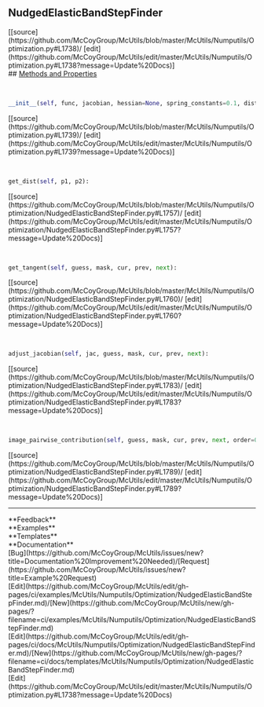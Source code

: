 ## <a id="McUtils.Numputils.Optimization.NudgedElasticBandStepFinder">NudgedElasticBandStepFinder</a> 

<div class="docs-source-link" markdown="1">
[[source](https://github.com/McCoyGroup/McUtils/blob/master/McUtils/Numputils/Optimization.py#L1738)/
[edit](https://github.com/McCoyGroup/McUtils/edit/master/McUtils/Numputils/Optimization.py#L1738?message=Update%20Docs)]
</div>









<div class="collapsible-section">
 <div class="collapsible-section collapsible-section-header" markdown="1">
## <a class="collapse-link" data-toggle="collapse" href="#methods" markdown="1"> Methods and Properties</a> <a class="float-right" data-toggle="collapse" href="#methods"><i class="fa fa-chevron-down"></i></a>
 </div>
 <div class="collapsible-section collapsible-section-body collapse show" id="methods" markdown="1">
 
<a id="McUtils.Numputils.Optimization.NudgedElasticBandStepFinder.__init__" class="docs-object-method">&nbsp;</a> 
```python
__init__(self, func, jacobian, hessian=None, spring_constants=0.1, distance_function=None, step_finder='gradient-descent', logger=None, **opts): 
```
<div class="docs-source-link" markdown="1">
[[source](https://github.com/McCoyGroup/McUtils/blob/master/McUtils/Numputils/Optimization.py#L1739)/
[edit](https://github.com/McCoyGroup/McUtils/edit/master/McUtils/Numputils/Optimization.py#L1739?message=Update%20Docs)]
</div>


<a id="McUtils.Numputils.Optimization.NudgedElasticBandStepFinder.get_dist" class="docs-object-method">&nbsp;</a> 
```python
get_dist(self, p1, p2): 
```
<div class="docs-source-link" markdown="1">
[[source](https://github.com/McCoyGroup/McUtils/blob/master/McUtils/Numputils/Optimization/NudgedElasticBandStepFinder.py#L1757)/
[edit](https://github.com/McCoyGroup/McUtils/edit/master/McUtils/Numputils/Optimization/NudgedElasticBandStepFinder.py#L1757?message=Update%20Docs)]
</div>


<a id="McUtils.Numputils.Optimization.NudgedElasticBandStepFinder.get_tangent" class="docs-object-method">&nbsp;</a> 
```python
get_tangent(self, guess, mask, cur, prev, next): 
```
<div class="docs-source-link" markdown="1">
[[source](https://github.com/McCoyGroup/McUtils/blob/master/McUtils/Numputils/Optimization/NudgedElasticBandStepFinder.py#L1760)/
[edit](https://github.com/McCoyGroup/McUtils/edit/master/McUtils/Numputils/Optimization/NudgedElasticBandStepFinder.py#L1760?message=Update%20Docs)]
</div>


<a id="McUtils.Numputils.Optimization.NudgedElasticBandStepFinder.adjust_jacobian" class="docs-object-method">&nbsp;</a> 
```python
adjust_jacobian(self, jac, guess, mask, cur, prev, next): 
```
<div class="docs-source-link" markdown="1">
[[source](https://github.com/McCoyGroup/McUtils/blob/master/McUtils/Numputils/Optimization/NudgedElasticBandStepFinder.py#L1783)/
[edit](https://github.com/McCoyGroup/McUtils/edit/master/McUtils/Numputils/Optimization/NudgedElasticBandStepFinder.py#L1783?message=Update%20Docs)]
</div>


<a id="McUtils.Numputils.Optimization.NudgedElasticBandStepFinder.image_pairwise_contribution" class="docs-object-method">&nbsp;</a> 
```python
image_pairwise_contribution(self, guess, mask, cur, prev, next, order=0): 
```
<div class="docs-source-link" markdown="1">
[[source](https://github.com/McCoyGroup/McUtils/blob/master/McUtils/Numputils/Optimization/NudgedElasticBandStepFinder.py#L1789)/
[edit](https://github.com/McCoyGroup/McUtils/edit/master/McUtils/Numputils/Optimization/NudgedElasticBandStepFinder.py#L1789?message=Update%20Docs)]
</div>
 </div>
</div>












---


<div markdown="1" class="text-secondary">
<div class="container">
  <div class="row">
   <div class="col" markdown="1">
**Feedback**   
</div>
   <div class="col" markdown="1">
**Examples**   
</div>
   <div class="col" markdown="1">
**Templates**   
</div>
   <div class="col" markdown="1">
**Documentation**   
</div>
   <div class="col" markdown="1">
   
</div>
   <div class="col" markdown="1">
   
</div>
   <div class="col" markdown="1">
   
</div>
</div>
  <div class="row">
   <div class="col" markdown="1">
[Bug](https://github.com/McCoyGroup/McUtils/issues/new?title=Documentation%20Improvement%20Needed)/[Request](https://github.com/McCoyGroup/McUtils/issues/new?title=Example%20Request)   
</div>
   <div class="col" markdown="1">
[Edit](https://github.com/McCoyGroup/McUtils/edit/gh-pages/ci/examples/McUtils/Numputils/Optimization/NudgedElasticBandStepFinder.md)/[New](https://github.com/McCoyGroup/McUtils/new/gh-pages/?filename=ci/examples/McUtils/Numputils/Optimization/NudgedElasticBandStepFinder.md)   
</div>
   <div class="col" markdown="1">
[Edit](https://github.com/McCoyGroup/McUtils/edit/gh-pages/ci/docs/McUtils/Numputils/Optimization/NudgedElasticBandStepFinder.md)/[New](https://github.com/McCoyGroup/McUtils/new/gh-pages/?filename=ci/docs/templates/McUtils/Numputils/Optimization/NudgedElasticBandStepFinder.md)   
</div>
   <div class="col" markdown="1">
[Edit](https://github.com/McCoyGroup/McUtils/edit/master/McUtils/Numputils/Optimization.py#L1738?message=Update%20Docs)   
</div>
   <div class="col" markdown="1">
   
</div>
   <div class="col" markdown="1">
   
</div>
   <div class="col" markdown="1">
   
</div>
</div>
</div>
</div>